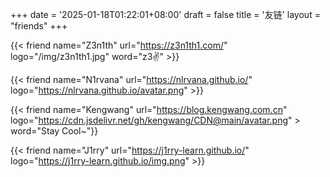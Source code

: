 +++
date = '2025-01-18T01:22:01+08:00'
draft = false
title = '友链'
layout = "friends"
+++

{{< friend name="Z3n1th" url="https://z3n1th1.com/" logo="/img/z3n1th1.jpg" word="z3✌️" >}}

{{< friend name="N1rvana" url="https://nlrvana.github.io/" logo="https://nlrvana.github.io/avatar.png" >}}

{{< friend name="Kengwang" url="https://blog.kengwang.com.cn" logo="https://cdn.jsdelivr.net/gh/kengwang/CDN@main/avatar.png" > word="Stay Cool~"}}

{{< friend name="J1rry" url="https://j1rry-learn.github.io/" logo="https://j1rry-learn.github.io/img.png" >}}
